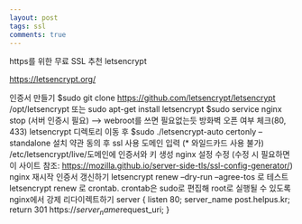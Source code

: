 ```yaml
---
layout: post
tags: ssl
comments: true
---
```

https를 위한 무료 SSL 추천
letsencrypt

https://letsencrypt.org/

인증서 만들기
$sudo git clone https://github.com/letsencrypt/letsencrypt /opt/letsencrypt
또는 sudo apt-get install letsencrypt
$sudo service nginx stop (서버 인증시 필요) –> webroot를 쓰면 필요없는듯
방화벽 오픈 여부 체크(80, 433)
letsencrypt 디렉토리 이동 후
$sudo ./letsencrypt-auto certonly –standalone 설치
약관 동의 후 ssl 사용 도메인 입력 (* 와일드카드 사용 불가)
/etc/letsencrypt/live/도메인에 인증서와 키 생성
nginx 설정 수정 (수정 시 필요하면 이 사이트 참조: https://mozilla.github.io/server-side-tls/ssl-config-generator/)
nginx 재시작
인증서 갱신하기
letsencrypt renew –dry-run –agree-tos 로 테스트
letsencrypt renew 로 crontab. crontab은 sudo로 편집해 root로 실행될 수 있도록
nginx에서 강제 리다이렉트하기
server {
listen 80;
server_name post.helpus.kr;
return 301 https://$server_name$request_uri;
}
